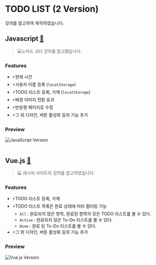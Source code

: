 # TODO LIST (2 Version)

강의를 참고하여 제작하였습니다.


## Javascript [🔗](https://may54ther.github.io/todolist.js/javascript/index.html)

> 💻노마드 코더 강의를 참고했습니다.

### Features
- ⚡현재 시간   
- ⚡사용자 이름 등록 (`localStorage`)   
- ⚡TODO 리스트 등록, 삭제 (`localStorage`)   
- ⚡배경 이미지 전환 효과
- ⚡반응형 페이지로 수정
- ⚡그 외 디자인, 버튼 활성화 등의 기능 추가 

### Preview
![JavaScript Version](./todo-design-vs.gif) <br/><br/>


## Vue.js [🔗](https://may54ther.github.io/todolist.js/vue/dist/index.html)   
> 💻 레시피 사이트의 강의를 참고하였습니다.

### Features
- ⚡TODO 리스트 등록, 삭제
- ⚡TODO 리스트 목록은 완료 상태에 따라 필터링 가능
  - `All` : 완료되지 않은 항목, 완료된 항목의 모든 TODO 리스트를 볼 수 있다.
  - `Active` : 완료되지 않은 To-Do 리스트를 볼 수 있다.
  - `Done` : 완료 된 To-Do 리스트를 볼 수 있다.
- ⚡그 외 디자인, 버튼 활성화 등의 기능 추가 

### Preview
![Vue.js Version](./Todos-design.png)
